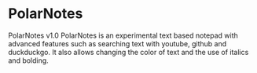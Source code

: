 # PolarNotes
PolarNotes v1.0  PolarNotes is an experimental text based notepad with advanced features such as searching text with youtube, github and duckduckgo. It also allows changing the color of text and the use of italics and bolding. 
